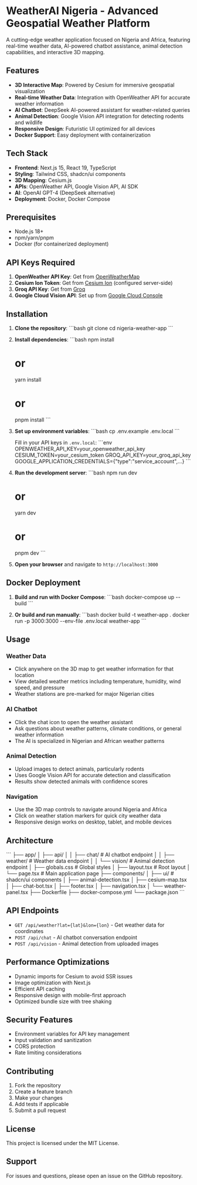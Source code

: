 # WeatherAI Nigeria - Advanced Geospatial Weather Platform

A cutting-edge weather application focused on Nigeria and Africa, featuring real-time weather data, AI-powered chatbot assistance, animal detection capabilities, and interactive 3D mapping.

## Features

- **3D Interactive Map**: Powered by Cesium for immersive geospatial visualization
- **Real-time Weather Data**: Integration with OpenWeather API for accurate weather information
- **AI Chatbot**: DeepSeek AI-powered assistant for weather-related queries
- **Animal Detection**: Google Vision API integration for detecting rodents and wildlife
- **Responsive Design**: Futuristic UI optimized for all devices
- **Docker Support**: Easy deployment with containerization

## Tech Stack

- **Frontend**: Next.js 15, React 19, TypeScript
- **Styling**: Tailwind CSS, shadcn/ui components
- **3D Mapping**: Cesium.js
- **APIs**: OpenWeather API, Google Vision API, AI SDK
- **AI**: OpenAI GPT-4 (DeepSeek alternative)
- **Deployment**: Docker, Docker Compose

## Prerequisites

- Node.js 18+
- npm/yarn/pnpm
- Docker (for containerized deployment)

## API Keys Required

1. **OpenWeather API Key**: Get from [OpenWeatherMap](https://openweathermap.org/api)
2. **Cesium Ion Token**: Get from [Cesium Ion](https://cesium.com/ion/) (configured server-side)
3. **Groq API Key**: Get from [Groq](https://console.groq.com/)
4. **Google Cloud Vision API**: Set up from [Google Cloud Console](https://console.cloud.google.com/)

## Installation

1. **Clone the repository**:
   \`\`\`bash
   git clone <repository-url>
   cd nigeria-weather-app
   \`\`\`

2. **Install dependencies**:
   \`\`\`bash
   npm install
   # or
   yarn install
   # or
   pnpm install
   \`\`\`

3. **Set up environment variables**:
   \`\`\`bash
   cp .env.example .env.local
   \`\`\`
   
   Fill in your API keys in `.env.local`:
   \`\`\`env
   OPENWEATHER_API_KEY=your_openweather_api_key
   CESIUM_TOKEN=your_cesium_token
   GROQ_API_KEY=your_groq_api_key
   GOOGLE_APPLICATION_CREDENTIALS={"type":"service_account",...}
   \`\`\`

4. **Run the development server**:
   \`\`\`bash
   npm run dev
   # or
   yarn dev
   # or
   pnpm dev
   \`\`\`

5. **Open your browser** and navigate to `http://localhost:3000`

## Docker Deployment

1. **Build and run with Docker Compose**:
   \`\`\`bash
   docker-compose up --build
   \`\`\`

2. **Or build and run manually**:
   \`\`\`bash
   docker build -t weather-app .
   docker run -p 3000:3000 --env-file .env.local weather-app
   \`\`\`

## Usage

### Weather Data
- Click anywhere on the 3D map to get weather information for that location
- View detailed weather metrics including temperature, humidity, wind speed, and pressure
- Weather stations are pre-marked for major Nigerian cities

### AI Chatbot
- Click the chat icon to open the weather assistant
- Ask questions about weather patterns, climate conditions, or general weather information
- The AI is specialized in Nigerian and African weather patterns

### Animal Detection
- Upload images to detect animals, particularly rodents
- Uses Google Vision API for accurate detection and classification
- Results show detected animals with confidence scores

### Navigation
- Use the 3D map controls to navigate around Nigeria and Africa
- Click on weather station markers for quick city weather data
- Responsive design works on desktop, tablet, and mobile devices

## Architecture

\`\`\`
├── app/
│   ├── api/
│   │   ├── chat/          # AI chatbot endpoint
│   │   ├── weather/       # Weather data endpoint
│   │   └── vision/        # Animal detection endpoint
│   ├── globals.css        # Global styles
│   ├── layout.tsx         # Root layout
│   └── page.tsx           # Main application page
├── components/
│   ├── ui/                # shadcn/ui components
│   ├── animal-detection.tsx
│   ├── cesium-map.tsx
│   ├── chat-bot.tsx
│   ├── footer.tsx
│   ├── navigation.tsx
│   └── weather-panel.tsx
├── Dockerfile
├── docker-compose.yml
└── package.json
\`\`\`

## API Endpoints

- `GET /api/weather?lat={lat}&lon={lon}` - Get weather data for coordinates
- `POST /api/chat` - AI chatbot conversation endpoint
- `POST /api/vision` - Animal detection from uploaded images

## Performance Optimizations

- Dynamic imports for Cesium to avoid SSR issues
- Image optimization with Next.js
- Efficient API caching
- Responsive design with mobile-first approach
- Optimized bundle size with tree shaking

## Security Features

- Environment variables for API key management
- Input validation and sanitization
- CORS protection
- Rate limiting considerations

## Contributing

1. Fork the repository
2. Create a feature branch
3. Make your changes
4. Add tests if applicable
5. Submit a pull request

## License

This project is licensed under the MIT License.

## Support

For issues and questions, please open an issue on the GitHub repository.
